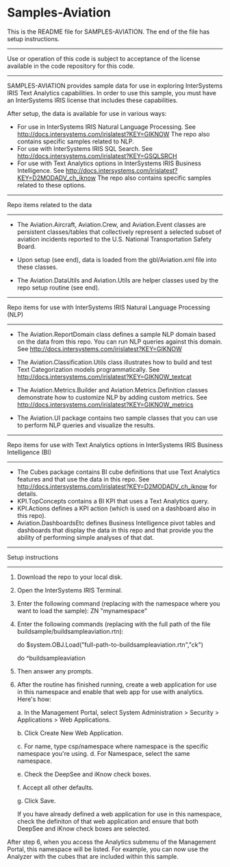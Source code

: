 # Samples-Aviation
This is the README file for SAMPLES-AVIATION. 
The end of the file has setup instructions.
************************************************************************************
Use or operation of this code is subject to acceptance of the license available in the code 
repository for this code.
************************************************************************************
SAMPLES-AVIATION provides sample data for use in exploring InterSystems IRIS Text Analytics capabilities. 
In order to use this sample, you must have an InterSystems IRIS license that includes these capabilities.

After setup, the data is available for use in various ways:
* For use in InterSystems IRIS Natural Language Processing. See 
  http://docs.intersystems.com/irislatest?KEY=GIKNOW 
  The repo also contains specific samples related to NLP.
* For use with InterSystems IRIS SQL Search. See 
  http://docs.intersystems.com/irislatest?KEY=GSQLSRCH
* For use with Text Analytics options in InterSystems IRIS Business Intelligence.
  See http://docs.intersystems.com/irislatest?KEY=D2MODADV_ch_iknow
  The repo also contains specific samples related to these options.

************************************************************************************
Repo items related to the data
************************************************************************************
* The Aviation.Aircraft, Aviation.Crew, and Aviation.Event classes are persistent
  classes/tables that collectively represent a selected subset of aviation 
  incidents reported to the U.S. National Transportation Safety Board. 
  
* Upon setup (see end), data is loaded from the gbl/Aviation.xml file into these
  classes.

* The Aviation.DataUtils and Aviation.Utils are helper classes used by the repo
  setup routine (see end).

************************************************************************************
Repo items for use with InterSystems IRIS Natural Language Processing (NLP) 
************************************************************************************
* The Aviation.ReportDomain class defines a sample NLP domain based on the data
  from this repo. You can run NLP queries against this domain. See 
  http://docs.intersystems.com/irislatest?KEY=GIKNOW

* The Aviation.Classification.Utils class illustrates how to build and test Text 
  Categorization models programmatically. See 
  http://docs.intersystems.com/irislatest?KEY=GIKNOW_textcat

* The Aviation.Metrics.Builder and Aviation.Metrics.Definition classes demonstrate
  how to customize NLP by adding custom metrics. See 
  http://docs.intersystems.com/irislatest?KEY=GIKNOW_metrics

* The Aviation.UI package contains two sample classes that you can use to perform
  NLP queries and visualize the results.

************************************************************************************
Repo items for use with Text Analytics options in InterSystems IRIS Business Intelligence (BI)
************************************************************************************
* The Cubes package contains BI cube definitions that use Text Analytics features
  and that use the data in this repo. See 
  http://docs.intersystems.com/irislatest?KEY=D2MODADV_ch_iknow for details.
* KPI.TopConcepts contains a BI KPI that uses a Text Analytics query.
* KPI.Actions defines a KPI action (which is used on a dashboard also in this repo).
* Aviation.DashboardsEtc defines Business Intelligence pivot tables and dashboards
  that display the data in this repo and that provide you the ability of performing
  simple analyses of that dat.

************************************************************************************
Setup instructions
************************************************************************************
1. Download the repo to your local disk.
2. Open the InterSystems IRIS Terminal.
3. Enter the following command (replacing with the namespace where you want to load the sample):
   ZN "mynamespace"
4. Enter the following commands (replacing with the full path of the file buildsample/buildsampleaviation.rtn):

   do $system.OBJ.Load("full-path-to-buildsampleaviation.rtn","ck")

   do ^buildsampleaviation
5. Then answer any prompts.
6. After the routine has finished running, create a web application for use in this namespace and 
   enable that web app for use with analytics. Here's how:

   a. In the Management Portal, select System Administration > Security > Applications > Web Applications. 

   b. Click Create New Web Application. 

   c. For name, type csp/namespace where namespace is the specific namespace you're using. 
   d. For Namespace, select the same namespace. 

   e. Check the DeepSee and iKnow check boxes. 

   f. Accept all other defaults. 

   g. Click Save.

   If you have already defined a web application for use in this namespace, check the definiton of that web
   application and ensure that both DeepSee and iKnow check boxes are selected.

After step 6, when you access the Analytics submenu of the Management Portal, this namespace will be listed.
For example, you can now use the Analyzer with the cubes that are included within this sample.
